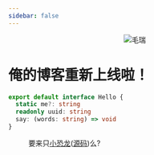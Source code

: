 ```yaml
---
sidebar: false
---
```


<div style="text-align:center">

![毛瑞](logo.jpg)
</div>

# 俺的博客重新上线啦！

```TypeScript
export default interface Hello {
  static me?: string
  readonly uuid: string
  say: (words: string) => void
}
```

<Menu />

要来只[小恐龙](/404.html)([源码](https://www.cnblogs.com/undefined000/p/trex_1.html))么?
